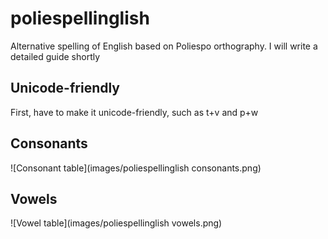 # poliespellinglish
Alternative spelling of English based on Poliespo orthography. I will write a detailed guide shortly

## Unicode-friendly
First, have to make it unicode-friendly, such as t+v and p+w

## Consonants
![Consonant table](images/poliespellinglish consonants.png)

## Vowels
![Vowel table](images/poliespellinglish vowels.png)
